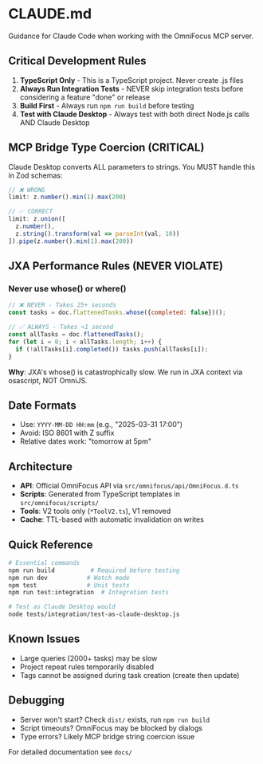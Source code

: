 # CLAUDE.md

Guidance for Claude Code when working with the OmniFocus MCP server.

## Critical Development Rules

1. **TypeScript Only** - This is a TypeScript project. Never create .js files
2. **Always Run Integration Tests** - NEVER skip integration tests before considering a feature "done" or release
3. **Build First** - Always run `npm run build` before testing
4. **Test with Claude Desktop** - Always test with both direct Node.js calls AND Claude Desktop

## MCP Bridge Type Coercion (CRITICAL)

Claude Desktop converts ALL parameters to strings. You MUST handle this in Zod schemas:

```typescript
// ❌ WRONG
limit: z.number().min(1).max(200)

// ✅ CORRECT
limit: z.union([
  z.number(),
  z.string().transform(val => parseInt(val, 10))
]).pipe(z.number().min(1).max(200))
```

## JXA Performance Rules (NEVER VIOLATE)

### Never use whose() or where()
```javascript
// ❌ NEVER - Takes 25+ seconds
const tasks = doc.flattenedTasks.whose({completed: false})();

// ✅ ALWAYS - Takes <1 second
const allTasks = doc.flattenedTasks();
for (let i = 0; i < allTasks.length; i++) {
  if (!allTasks[i].completed()) tasks.push(allTasks[i]);
}
```

**Why**: JXA's whose() is catastrophically slow. We run in JXA context via osascript, NOT OmniJS.

## Date Formats
- Use: `YYYY-MM-DD HH:mm` (e.g., "2025-03-31 17:00")
- Avoid: ISO 8601 with Z suffix
- Relative dates work: "tomorrow at 5pm"

## Architecture

- **API**: Official OmniFocus API via `src/omnifocus/api/OmniFocus.d.ts`
- **Scripts**: Generated from TypeScript templates in `src/omnifocus/scripts/`
- **Tools**: V2 tools only (`*ToolV2.ts`), V1 removed
- **Cache**: TTL-based with automatic invalidation on writes

## Quick Reference

```bash
# Essential commands
npm run build          # Required before testing
npm run dev           # Watch mode
npm test              # Unit tests
npm run test:integration  # Integration tests

# Test as Claude Desktop would
node tests/integration/test-as-claude-desktop.js
```

## Known Issues
- Large queries (2000+ tasks) may be slow
- Project repeat rules temporarily disabled
- Tags cannot be assigned during task creation (create then update)

## Debugging
- Server won't start? Check `dist/` exists, run `npm run build`
- Script timeouts? OmniFocus may be blocked by dialogs
- Type errors? Likely MCP bridge string coercion issue

For detailed documentation see `docs/`